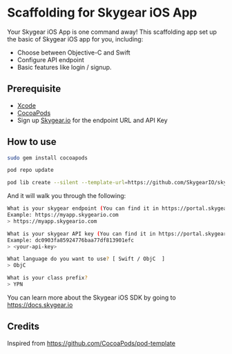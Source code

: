 # Scaffolding for Skygear iOS App

Your Skygear iOS App is one command away! This scaffolding app set up the basic
of Skygear iOS app for you, including:

* Choose between Objective-C and Swift
* Configure API endpoint
* Basic features like login / signup.

## Prerequisite

* [Xcode](https://developer.apple.com/download/)
* [CocoaPods](https://guides.cocoapods.org/using/getting-started.html)
* Sign up [Skygear.io](https://skygear.io) for the endpoint URL and API Key

## How to use

```bash
sudo gem install cocoapods

pod repo update

pod lib create --silent --template-url=https://github.com/SkygearIO/skygear-Scaffolding-iOS.git "YourProjectName"
```

And it will walk you through the following:
```bash
What is your skygear endpoint (You can find it in https://portal.skygear.io/)?
Example: https://myapp.skygeario.com
> https://myapp.skygeario.com

What is your skygear API key (You can find it in https://portal.skygear.io/)?
Example: dc0903fa85924776baa77df813901efc
> <your-api-key>

What language do you want to use? [ Swift / ObjC  ]
> ObjC

What is your class prefix?
> YPN
```

You can learn more about the Skygear iOS SDK by going to https://docs.skygear.io


## Credits

Inspired from https://github.com/CocoaPods/pod-template
